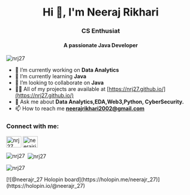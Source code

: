 <h1 align="center">Hi 👋, I'm Neeraj Rikhari</h1>
<h3 align="center"> CS Enthusiat </h3>
<h4 align="center">A passionate Java Developer</h4>

<p align="left"> <img src="https://komarev.com/ghpvc/?username=nrj27&label=Profile%20views&color=0e75b6&style=flat" alt="nrj27" /> </p>

- 🔭 I’m currently working on **Data Analytics**
- 🌱 I’m currently learning **Java**
- 👯 I’m looking to collaborate on **Java**
- 👨‍💻 All of my projects are available at [https://nrj27.github.io/](https://nrj27.github.io/)
- 💬 Ask me about **Data Analytics,EDA,Web3,Python, CyberSecurity.**
- 📫 How to reach me **neerajrikhari2002@gmail.com**

<h3 align="left">Connect with me:</h3>
<p align="left">
<a href="https://dev.to/nrj27" target="blank"><img align="center" src="https://raw.githubusercontent.com/rahuldkjain/github-profile-readme-generator/master/src/images/icons/Social/devto.svg" alt="nrj27" height="30" width="40" /></a>
<a href="https://linkedin.com/in/neerajrikhari" target="blank"><img align="center" src="https://raw.githubusercontent.com/rahuldkjain/github-profile-readme-generator/master/src/images/icons/Social/linked-in-alt.svg" alt="neerajrikhari" height="30" width="40" /></a>
</p>

<p><img align="left" src="https://github-readme-stats.vercel.app/api/top-langs?username=nrj27&show_icons=true&locale=en&layout=compact" alt="nrj27" /></p>

<p>&nbsp;<img align="center" src="https://github-readme-stats.vercel.app/api?username=nrj27&show_icons=true&locale=en" alt="nrj27" /></p>

<p><img align="center" src="https://github-readme-streak-stats.herokuapp.com/?user=nrj27&" alt="nrj27" /></p>
[![@neerajr_27 Holopin board](https://holopin.me/neerajr_27)](https://holopin.io/@neerajr_27)

